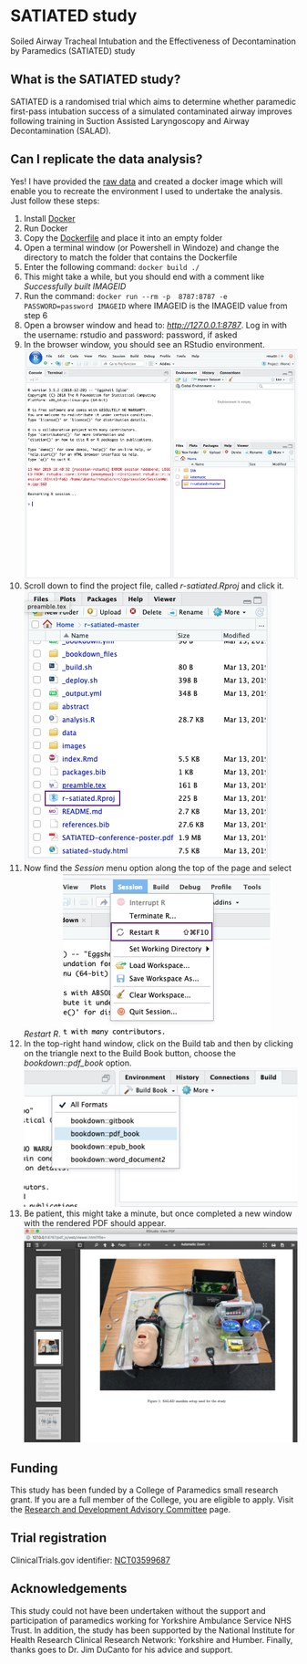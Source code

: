 # SATIATED study
Soiled Airway Tracheal Intubation and the Effectiveness of Decontamination by Paramedics (SATIATED) study

## What is the SATIATED study?
SATIATED is a randomised trial which aims to determine whether paramedic first-pass intubation success of a simulated contaminated airway improves following training in Suction Assisted Laryngoscopy and Airway Decontamination (SALAD).

## Can I replicate the data analysis?
Yes! I have provided the [raw data](https://github.com/RichardPilbery/r-satiated/raw/master/data/SATIATED-Results%20-%20Sheet1.csv) and created a docker image which will enable you to recreate the environment I used to undertake the analysis. Just follow these steps:

1. Install [Docker](https://www.docker.com/products/docker-desktop)
2. Run Docker
3. Copy the [Dockerfile](https://raw.githubusercontent.com/RichardPilbery/r-satiated/master/Dockerfile) and place it into an empty folder
4. Open a terminal window (or Powershell in Windoze) and change the directory to match the folder that contains the Dockerfile
5. Enter the following command: `docker build ./`
6. This might take a while, but you should end with a comment like *Successfully built IMAGEID*
7. Run the command: `docker run --rm -p  8787:8787 -e PASSWORD=password IMAGEID` where IMAGEID is the IMAGEID value from step 6
8. Open a browser window and head to: *http://127.0.0.1:8787*. Log in with the username: rstudio and password: password, if asked
9. In the browser window, you should see an RStudio environment. ![RStudio](https://github.com/RichardPilbery/r-satiated/raw/master/images/8-RStudio.png)
10. Scroll down to find the project file, called *r-satiated.Rproj* and click it. ![Open project](https://github.com/RichardPilbery/r-satiated/raw/master/images/9-Open-the-project.png)
11. Now find the *Session* menu option along the top of the page and select *Restart R*. ![Restart R](https://github.com/RichardPilbery/r-satiated/raw/master/images/10-Restart-R.png)
12. In the top-right hand window, click on the Build tab and then by clicking on the triangle next to the Build Book button, choose the *bookdown::pdf_book* option. ![Build book](https://github.com/RichardPilbery/r-satiated/raw/master/images/11-Build-PDF.png)
13. Be patient, this might take a minute, but once completed a new window with the rendered PDF should appear. ![View PDF](https://github.com/RichardPilbery/r-satiated/raw/master/images/12-View-PDF.png)

## Funding
This study has been funded by a College of Paramedics small research grant. If you are a full member of the College, you are eligible to apply. Visit the [Research and Development Advisory Committee](https://www.collegeofparamedics.co.uk/college-governance/structure/research_and_audit_committee) page.

## Trial registration
ClinicalTrials.gov identifier: [NCT03599687](https://clinicaltrials.gov/ct2/show/NCT03599687)

## Acknowledgements
This study could not have been undertaken without the support and participation of paramedics working for Yorkshire Ambulance Service NHS Trust. In addition, the study has been supported by the National Institute for Health Research Clinical Research Network: Yorkshire and Humber. Finally, thanks goes to Dr. Jim DuCanto for his advice and support.
